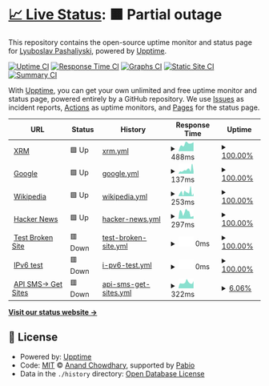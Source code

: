 # [📈 Live Status](https://demo.upptime.js.org): <!--live status--> **🟧 Partial outage**

This repository contains the open-source uptime monitor and status page for [Lyuboslav Pashaliyski](https://demo.upptime.js.org), powered by [Upptime](https://github.com/upptime/upptime).

[![Uptime CI](https://github.com/lyuboslav2406/status-xrm/workflows/Uptime%20CI/badge.svg)](https://github.com/lyuboslav2406/status-xrm/actions?query=workflow%3A%22Uptime+CI%22)
[![Response Time CI](https://github.com/lyuboslav2406/status-xrm/workflows/Response%20Time%20CI/badge.svg)](https://github.com/lyuboslav2406/status-xrm/actions?query=workflow%3A%22Response+Time+CI%22)
[![Graphs CI](https://github.com/lyuboslav2406/status-xrm/workflows/Graphs%20CI/badge.svg)](https://github.com/lyuboslav2406/status-xrm/actions?query=workflow%3A%22Graphs+CI%22)
[![Static Site CI](https://github.com/lyuboslav2406/status-xrm/workflows/Static%20Site%20CI/badge.svg)](https://github.com/lyuboslav2406/status-xrm/actions?query=workflow%3A%22Static+Site+CI%22)
[![Summary CI](https://github.com/lyuboslav2406/status-xrm/workflows/Summary%20CI/badge.svg)](https://github.com/lyuboslav2406/status-xrm/actions?query=workflow%3A%22Summary+CI%22)

With [Upptime](https://upptime.js.org), you can get your own unlimited and free uptime monitor and status page, powered entirely by a GitHub repository. We use [Issues](https://github.com/lyuboslav2406/status-xrm/issues) as incident reports, [Actions](https://github.com/lyuboslav2406/status-xrm/actions) as uptime monitors, and [Pages](https://demo.upptime.js.org) for the status page.

<!--start: status pages-->
<!-- This summary is generated by Upptime (https://github.com/upptime/upptime) -->
<!-- Do not edit this manually, your changes will be overwritten -->
<!-- prettier-ignore -->
| URL | Status | History | Response Time | Uptime |
| --- | ------ | ------- | ------------- | ------ |
| <img alt="" src="https://icons.duckduckgo.com/ip3/web.dev.cmxapp.cloud.ico" height="13"> [XRM](https://web.dev.cmxapp.cloud/) | 🟩 Up | [xrm.yml](https://github.com/lyuboslav2406/status-xrm/commits/HEAD/history/xrm.yml) | <details><summary><img alt="Response time graph" src="./graphs/xrm/response-time-week.png" height="20"> 488ms</summary><br><a href="https://health.dev.cmxapp.cloud/history/xrm"><img alt="Response time 488" src="https://img.shields.io/endpoint?url=https%3A%2F%2Fraw.githubusercontent.com%2Flyuboslav2406%2Fstatus-xrm%2FHEAD%2Fapi%2Fxrm%2Fresponse-time.json"></a><br><a href="https://health.dev.cmxapp.cloud/history/xrm"><img alt="24-hour response time 511" src="https://img.shields.io/endpoint?url=https%3A%2F%2Fraw.githubusercontent.com%2Flyuboslav2406%2Fstatus-xrm%2FHEAD%2Fapi%2Fxrm%2Fresponse-time-day.json"></a><br><a href="https://health.dev.cmxapp.cloud/history/xrm"><img alt="7-day response time 488" src="https://img.shields.io/endpoint?url=https%3A%2F%2Fraw.githubusercontent.com%2Flyuboslav2406%2Fstatus-xrm%2FHEAD%2Fapi%2Fxrm%2Fresponse-time-week.json"></a><br><a href="https://health.dev.cmxapp.cloud/history/xrm"><img alt="30-day response time 488" src="https://img.shields.io/endpoint?url=https%3A%2F%2Fraw.githubusercontent.com%2Flyuboslav2406%2Fstatus-xrm%2FHEAD%2Fapi%2Fxrm%2Fresponse-time-month.json"></a><br><a href="https://health.dev.cmxapp.cloud/history/xrm"><img alt="1-year response time 488" src="https://img.shields.io/endpoint?url=https%3A%2F%2Fraw.githubusercontent.com%2Flyuboslav2406%2Fstatus-xrm%2FHEAD%2Fapi%2Fxrm%2Fresponse-time-year.json"></a></details> | <details><summary><a href="https://health.dev.cmxapp.cloud/history/xrm">100.00%</a></summary><a href="https://health.dev.cmxapp.cloud/history/xrm"><img alt="All-time uptime 100.00%" src="https://img.shields.io/endpoint?url=https%3A%2F%2Fraw.githubusercontent.com%2Flyuboslav2406%2Fstatus-xrm%2FHEAD%2Fapi%2Fxrm%2Fuptime.json"></a><br><a href="https://health.dev.cmxapp.cloud/history/xrm"><img alt="24-hour uptime 100.00%" src="https://img.shields.io/endpoint?url=https%3A%2F%2Fraw.githubusercontent.com%2Flyuboslav2406%2Fstatus-xrm%2FHEAD%2Fapi%2Fxrm%2Fuptime-day.json"></a><br><a href="https://health.dev.cmxapp.cloud/history/xrm"><img alt="7-day uptime 100.00%" src="https://img.shields.io/endpoint?url=https%3A%2F%2Fraw.githubusercontent.com%2Flyuboslav2406%2Fstatus-xrm%2FHEAD%2Fapi%2Fxrm%2Fuptime-week.json"></a><br><a href="https://health.dev.cmxapp.cloud/history/xrm"><img alt="30-day uptime 100.00%" src="https://img.shields.io/endpoint?url=https%3A%2F%2Fraw.githubusercontent.com%2Flyuboslav2406%2Fstatus-xrm%2FHEAD%2Fapi%2Fxrm%2Fuptime-month.json"></a><br><a href="https://health.dev.cmxapp.cloud/history/xrm"><img alt="1-year uptime 100.00%" src="https://img.shields.io/endpoint?url=https%3A%2F%2Fraw.githubusercontent.com%2Flyuboslav2406%2Fstatus-xrm%2FHEAD%2Fapi%2Fxrm%2Fuptime-year.json"></a></details>
| <img alt="" src="https://icons.duckduckgo.com/ip3/www.google.com.ico" height="13"> [Google](https://www.google.com) | 🟩 Up | [google.yml](https://github.com/lyuboslav2406/status-xrm/commits/HEAD/history/google.yml) | <details><summary><img alt="Response time graph" src="./graphs/google/response-time-week.png" height="20"> 137ms</summary><br><a href="https://health.dev.cmxapp.cloud/history/google"><img alt="Response time 137" src="https://img.shields.io/endpoint?url=https%3A%2F%2Fraw.githubusercontent.com%2Flyuboslav2406%2Fstatus-xrm%2FHEAD%2Fapi%2Fgoogle%2Fresponse-time.json"></a><br><a href="https://health.dev.cmxapp.cloud/history/google"><img alt="24-hour response time 152" src="https://img.shields.io/endpoint?url=https%3A%2F%2Fraw.githubusercontent.com%2Flyuboslav2406%2Fstatus-xrm%2FHEAD%2Fapi%2Fgoogle%2Fresponse-time-day.json"></a><br><a href="https://health.dev.cmxapp.cloud/history/google"><img alt="7-day response time 137" src="https://img.shields.io/endpoint?url=https%3A%2F%2Fraw.githubusercontent.com%2Flyuboslav2406%2Fstatus-xrm%2FHEAD%2Fapi%2Fgoogle%2Fresponse-time-week.json"></a><br><a href="https://health.dev.cmxapp.cloud/history/google"><img alt="30-day response time 137" src="https://img.shields.io/endpoint?url=https%3A%2F%2Fraw.githubusercontent.com%2Flyuboslav2406%2Fstatus-xrm%2FHEAD%2Fapi%2Fgoogle%2Fresponse-time-month.json"></a><br><a href="https://health.dev.cmxapp.cloud/history/google"><img alt="1-year response time 137" src="https://img.shields.io/endpoint?url=https%3A%2F%2Fraw.githubusercontent.com%2Flyuboslav2406%2Fstatus-xrm%2FHEAD%2Fapi%2Fgoogle%2Fresponse-time-year.json"></a></details> | <details><summary><a href="https://health.dev.cmxapp.cloud/history/google">100.00%</a></summary><a href="https://health.dev.cmxapp.cloud/history/google"><img alt="All-time uptime 100.00%" src="https://img.shields.io/endpoint?url=https%3A%2F%2Fraw.githubusercontent.com%2Flyuboslav2406%2Fstatus-xrm%2FHEAD%2Fapi%2Fgoogle%2Fuptime.json"></a><br><a href="https://health.dev.cmxapp.cloud/history/google"><img alt="24-hour uptime 100.00%" src="https://img.shields.io/endpoint?url=https%3A%2F%2Fraw.githubusercontent.com%2Flyuboslav2406%2Fstatus-xrm%2FHEAD%2Fapi%2Fgoogle%2Fuptime-day.json"></a><br><a href="https://health.dev.cmxapp.cloud/history/google"><img alt="7-day uptime 100.00%" src="https://img.shields.io/endpoint?url=https%3A%2F%2Fraw.githubusercontent.com%2Flyuboslav2406%2Fstatus-xrm%2FHEAD%2Fapi%2Fgoogle%2Fuptime-week.json"></a><br><a href="https://health.dev.cmxapp.cloud/history/google"><img alt="30-day uptime 100.00%" src="https://img.shields.io/endpoint?url=https%3A%2F%2Fraw.githubusercontent.com%2Flyuboslav2406%2Fstatus-xrm%2FHEAD%2Fapi%2Fgoogle%2Fuptime-month.json"></a><br><a href="https://health.dev.cmxapp.cloud/history/google"><img alt="1-year uptime 100.00%" src="https://img.shields.io/endpoint?url=https%3A%2F%2Fraw.githubusercontent.com%2Flyuboslav2406%2Fstatus-xrm%2FHEAD%2Fapi%2Fgoogle%2Fuptime-year.json"></a></details>
| <img alt="" src="https://icons.duckduckgo.com/ip3/en.wikipedia.org.ico" height="13"> [Wikipedia](https://en.wikipedia.org) | 🟩 Up | [wikipedia.yml](https://github.com/lyuboslav2406/status-xrm/commits/HEAD/history/wikipedia.yml) | <details><summary><img alt="Response time graph" src="./graphs/wikipedia/response-time-week.png" height="20"> 253ms</summary><br><a href="https://health.dev.cmxapp.cloud/history/wikipedia"><img alt="Response time 253" src="https://img.shields.io/endpoint?url=https%3A%2F%2Fraw.githubusercontent.com%2Flyuboslav2406%2Fstatus-xrm%2FHEAD%2Fapi%2Fwikipedia%2Fresponse-time.json"></a><br><a href="https://health.dev.cmxapp.cloud/history/wikipedia"><img alt="24-hour response time 282" src="https://img.shields.io/endpoint?url=https%3A%2F%2Fraw.githubusercontent.com%2Flyuboslav2406%2Fstatus-xrm%2FHEAD%2Fapi%2Fwikipedia%2Fresponse-time-day.json"></a><br><a href="https://health.dev.cmxapp.cloud/history/wikipedia"><img alt="7-day response time 253" src="https://img.shields.io/endpoint?url=https%3A%2F%2Fraw.githubusercontent.com%2Flyuboslav2406%2Fstatus-xrm%2FHEAD%2Fapi%2Fwikipedia%2Fresponse-time-week.json"></a><br><a href="https://health.dev.cmxapp.cloud/history/wikipedia"><img alt="30-day response time 253" src="https://img.shields.io/endpoint?url=https%3A%2F%2Fraw.githubusercontent.com%2Flyuboslav2406%2Fstatus-xrm%2FHEAD%2Fapi%2Fwikipedia%2Fresponse-time-month.json"></a><br><a href="https://health.dev.cmxapp.cloud/history/wikipedia"><img alt="1-year response time 253" src="https://img.shields.io/endpoint?url=https%3A%2F%2Fraw.githubusercontent.com%2Flyuboslav2406%2Fstatus-xrm%2FHEAD%2Fapi%2Fwikipedia%2Fresponse-time-year.json"></a></details> | <details><summary><a href="https://health.dev.cmxapp.cloud/history/wikipedia">100.00%</a></summary><a href="https://health.dev.cmxapp.cloud/history/wikipedia"><img alt="All-time uptime 100.00%" src="https://img.shields.io/endpoint?url=https%3A%2F%2Fraw.githubusercontent.com%2Flyuboslav2406%2Fstatus-xrm%2FHEAD%2Fapi%2Fwikipedia%2Fuptime.json"></a><br><a href="https://health.dev.cmxapp.cloud/history/wikipedia"><img alt="24-hour uptime 100.00%" src="https://img.shields.io/endpoint?url=https%3A%2F%2Fraw.githubusercontent.com%2Flyuboslav2406%2Fstatus-xrm%2FHEAD%2Fapi%2Fwikipedia%2Fuptime-day.json"></a><br><a href="https://health.dev.cmxapp.cloud/history/wikipedia"><img alt="7-day uptime 100.00%" src="https://img.shields.io/endpoint?url=https%3A%2F%2Fraw.githubusercontent.com%2Flyuboslav2406%2Fstatus-xrm%2FHEAD%2Fapi%2Fwikipedia%2Fuptime-week.json"></a><br><a href="https://health.dev.cmxapp.cloud/history/wikipedia"><img alt="30-day uptime 100.00%" src="https://img.shields.io/endpoint?url=https%3A%2F%2Fraw.githubusercontent.com%2Flyuboslav2406%2Fstatus-xrm%2FHEAD%2Fapi%2Fwikipedia%2Fuptime-month.json"></a><br><a href="https://health.dev.cmxapp.cloud/history/wikipedia"><img alt="1-year uptime 100.00%" src="https://img.shields.io/endpoint?url=https%3A%2F%2Fraw.githubusercontent.com%2Flyuboslav2406%2Fstatus-xrm%2FHEAD%2Fapi%2Fwikipedia%2Fuptime-year.json"></a></details>
| <img alt="" src="https://icons.duckduckgo.com/ip3/news.ycombinator.com.ico" height="13"> [Hacker News](https://news.ycombinator.com) | 🟩 Up | [hacker-news.yml](https://github.com/lyuboslav2406/status-xrm/commits/HEAD/history/hacker-news.yml) | <details><summary><img alt="Response time graph" src="./graphs/hacker-news/response-time-week.png" height="20"> 297ms</summary><br><a href="https://health.dev.cmxapp.cloud/history/hacker-news"><img alt="Response time 297" src="https://img.shields.io/endpoint?url=https%3A%2F%2Fraw.githubusercontent.com%2Flyuboslav2406%2Fstatus-xrm%2FHEAD%2Fapi%2Fhacker-news%2Fresponse-time.json"></a><br><a href="https://health.dev.cmxapp.cloud/history/hacker-news"><img alt="24-hour response time 200" src="https://img.shields.io/endpoint?url=https%3A%2F%2Fraw.githubusercontent.com%2Flyuboslav2406%2Fstatus-xrm%2FHEAD%2Fapi%2Fhacker-news%2Fresponse-time-day.json"></a><br><a href="https://health.dev.cmxapp.cloud/history/hacker-news"><img alt="7-day response time 297" src="https://img.shields.io/endpoint?url=https%3A%2F%2Fraw.githubusercontent.com%2Flyuboslav2406%2Fstatus-xrm%2FHEAD%2Fapi%2Fhacker-news%2Fresponse-time-week.json"></a><br><a href="https://health.dev.cmxapp.cloud/history/hacker-news"><img alt="30-day response time 297" src="https://img.shields.io/endpoint?url=https%3A%2F%2Fraw.githubusercontent.com%2Flyuboslav2406%2Fstatus-xrm%2FHEAD%2Fapi%2Fhacker-news%2Fresponse-time-month.json"></a><br><a href="https://health.dev.cmxapp.cloud/history/hacker-news"><img alt="1-year response time 297" src="https://img.shields.io/endpoint?url=https%3A%2F%2Fraw.githubusercontent.com%2Flyuboslav2406%2Fstatus-xrm%2FHEAD%2Fapi%2Fhacker-news%2Fresponse-time-year.json"></a></details> | <details><summary><a href="https://health.dev.cmxapp.cloud/history/hacker-news">100.00%</a></summary><a href="https://health.dev.cmxapp.cloud/history/hacker-news"><img alt="All-time uptime 100.00%" src="https://img.shields.io/endpoint?url=https%3A%2F%2Fraw.githubusercontent.com%2Flyuboslav2406%2Fstatus-xrm%2FHEAD%2Fapi%2Fhacker-news%2Fuptime.json"></a><br><a href="https://health.dev.cmxapp.cloud/history/hacker-news"><img alt="24-hour uptime 100.00%" src="https://img.shields.io/endpoint?url=https%3A%2F%2Fraw.githubusercontent.com%2Flyuboslav2406%2Fstatus-xrm%2FHEAD%2Fapi%2Fhacker-news%2Fuptime-day.json"></a><br><a href="https://health.dev.cmxapp.cloud/history/hacker-news"><img alt="7-day uptime 100.00%" src="https://img.shields.io/endpoint?url=https%3A%2F%2Fraw.githubusercontent.com%2Flyuboslav2406%2Fstatus-xrm%2FHEAD%2Fapi%2Fhacker-news%2Fuptime-week.json"></a><br><a href="https://health.dev.cmxapp.cloud/history/hacker-news"><img alt="30-day uptime 100.00%" src="https://img.shields.io/endpoint?url=https%3A%2F%2Fraw.githubusercontent.com%2Flyuboslav2406%2Fstatus-xrm%2FHEAD%2Fapi%2Fhacker-news%2Fuptime-month.json"></a><br><a href="https://health.dev.cmxapp.cloud/history/hacker-news"><img alt="1-year uptime 100.00%" src="https://img.shields.io/endpoint?url=https%3A%2F%2Fraw.githubusercontent.com%2Flyuboslav2406%2Fstatus-xrm%2FHEAD%2Fapi%2Fhacker-news%2Fuptime-year.json"></a></details>
| <img alt="" src="https://icons.duckduckgo.com/ip3/thissitedoesnotexist.koj.co.ico" height="13"> [Test Broken Site](https://thissitedoesnotexist.koj.co) | 🟥 Down | [test-broken-site.yml](https://github.com/lyuboslav2406/status-xrm/commits/HEAD/history/test-broken-site.yml) | <details><summary><img alt="Response time graph" src="./graphs/test-broken-site/response-time-week.png" height="20"> 0ms</summary><br><a href="https://health.dev.cmxapp.cloud/history/test-broken-site"><img alt="Response time 0" src="https://img.shields.io/endpoint?url=https%3A%2F%2Fraw.githubusercontent.com%2Flyuboslav2406%2Fstatus-xrm%2FHEAD%2Fapi%2Ftest-broken-site%2Fresponse-time.json"></a><br><a href="https://health.dev.cmxapp.cloud/history/test-broken-site"><img alt="24-hour response time 0" src="https://img.shields.io/endpoint?url=https%3A%2F%2Fraw.githubusercontent.com%2Flyuboslav2406%2Fstatus-xrm%2FHEAD%2Fapi%2Ftest-broken-site%2Fresponse-time-day.json"></a><br><a href="https://health.dev.cmxapp.cloud/history/test-broken-site"><img alt="7-day response time 0" src="https://img.shields.io/endpoint?url=https%3A%2F%2Fraw.githubusercontent.com%2Flyuboslav2406%2Fstatus-xrm%2FHEAD%2Fapi%2Ftest-broken-site%2Fresponse-time-week.json"></a><br><a href="https://health.dev.cmxapp.cloud/history/test-broken-site"><img alt="30-day response time 0" src="https://img.shields.io/endpoint?url=https%3A%2F%2Fraw.githubusercontent.com%2Flyuboslav2406%2Fstatus-xrm%2FHEAD%2Fapi%2Ftest-broken-site%2Fresponse-time-month.json"></a><br><a href="https://health.dev.cmxapp.cloud/history/test-broken-site"><img alt="1-year response time 0" src="https://img.shields.io/endpoint?url=https%3A%2F%2Fraw.githubusercontent.com%2Flyuboslav2406%2Fstatus-xrm%2FHEAD%2Fapi%2Ftest-broken-site%2Fresponse-time-year.json"></a></details> | <details><summary><a href="https://health.dev.cmxapp.cloud/history/test-broken-site">100.00%</a></summary><a href="https://health.dev.cmxapp.cloud/history/test-broken-site"><img alt="All-time uptime 100.00%" src="https://img.shields.io/endpoint?url=https%3A%2F%2Fraw.githubusercontent.com%2Flyuboslav2406%2Fstatus-xrm%2FHEAD%2Fapi%2Ftest-broken-site%2Fuptime.json"></a><br><a href="https://health.dev.cmxapp.cloud/history/test-broken-site"><img alt="24-hour uptime 100.00%" src="https://img.shields.io/endpoint?url=https%3A%2F%2Fraw.githubusercontent.com%2Flyuboslav2406%2Fstatus-xrm%2FHEAD%2Fapi%2Ftest-broken-site%2Fuptime-day.json"></a><br><a href="https://health.dev.cmxapp.cloud/history/test-broken-site"><img alt="7-day uptime 100.00%" src="https://img.shields.io/endpoint?url=https%3A%2F%2Fraw.githubusercontent.com%2Flyuboslav2406%2Fstatus-xrm%2FHEAD%2Fapi%2Ftest-broken-site%2Fuptime-week.json"></a><br><a href="https://health.dev.cmxapp.cloud/history/test-broken-site"><img alt="30-day uptime 100.00%" src="https://img.shields.io/endpoint?url=https%3A%2F%2Fraw.githubusercontent.com%2Flyuboslav2406%2Fstatus-xrm%2FHEAD%2Fapi%2Ftest-broken-site%2Fuptime-month.json"></a><br><a href="https://health.dev.cmxapp.cloud/history/test-broken-site"><img alt="1-year uptime 100.00%" src="https://img.shields.io/endpoint?url=https%3A%2F%2Fraw.githubusercontent.com%2Flyuboslav2406%2Fstatus-xrm%2FHEAD%2Fapi%2Ftest-broken-site%2Fuptime-year.json"></a></details>
| <img alt="" src="https://icons.duckduckgo.com/ip3/null.ico" height="13"> [IPv6 test](forwardemail.net) | 🟥 Down | [i-pv6-test.yml](https://github.com/lyuboslav2406/status-xrm/commits/HEAD/history/i-pv6-test.yml) | <details><summary><img alt="Response time graph" src="./graphs/i-pv6-test/response-time-week.png" height="20"> 0ms</summary><br><a href="https://health.dev.cmxapp.cloud/history/i-pv6-test"><img alt="Response time 0" src="https://img.shields.io/endpoint?url=https%3A%2F%2Fraw.githubusercontent.com%2Flyuboslav2406%2Fstatus-xrm%2FHEAD%2Fapi%2Fi-pv6-test%2Fresponse-time.json"></a><br><a href="https://health.dev.cmxapp.cloud/history/i-pv6-test"><img alt="24-hour response time 0" src="https://img.shields.io/endpoint?url=https%3A%2F%2Fraw.githubusercontent.com%2Flyuboslav2406%2Fstatus-xrm%2FHEAD%2Fapi%2Fi-pv6-test%2Fresponse-time-day.json"></a><br><a href="https://health.dev.cmxapp.cloud/history/i-pv6-test"><img alt="7-day response time 0" src="https://img.shields.io/endpoint?url=https%3A%2F%2Fraw.githubusercontent.com%2Flyuboslav2406%2Fstatus-xrm%2FHEAD%2Fapi%2Fi-pv6-test%2Fresponse-time-week.json"></a><br><a href="https://health.dev.cmxapp.cloud/history/i-pv6-test"><img alt="30-day response time 0" src="https://img.shields.io/endpoint?url=https%3A%2F%2Fraw.githubusercontent.com%2Flyuboslav2406%2Fstatus-xrm%2FHEAD%2Fapi%2Fi-pv6-test%2Fresponse-time-month.json"></a><br><a href="https://health.dev.cmxapp.cloud/history/i-pv6-test"><img alt="1-year response time 0" src="https://img.shields.io/endpoint?url=https%3A%2F%2Fraw.githubusercontent.com%2Flyuboslav2406%2Fstatus-xrm%2FHEAD%2Fapi%2Fi-pv6-test%2Fresponse-time-year.json"></a></details> | <details><summary><a href="https://health.dev.cmxapp.cloud/history/i-pv6-test">100.00%</a></summary><a href="https://health.dev.cmxapp.cloud/history/i-pv6-test"><img alt="All-time uptime 100.00%" src="https://img.shields.io/endpoint?url=https%3A%2F%2Fraw.githubusercontent.com%2Flyuboslav2406%2Fstatus-xrm%2FHEAD%2Fapi%2Fi-pv6-test%2Fuptime.json"></a><br><a href="https://health.dev.cmxapp.cloud/history/i-pv6-test"><img alt="24-hour uptime 100.00%" src="https://img.shields.io/endpoint?url=https%3A%2F%2Fraw.githubusercontent.com%2Flyuboslav2406%2Fstatus-xrm%2FHEAD%2Fapi%2Fi-pv6-test%2Fuptime-day.json"></a><br><a href="https://health.dev.cmxapp.cloud/history/i-pv6-test"><img alt="7-day uptime 100.00%" src="https://img.shields.io/endpoint?url=https%3A%2F%2Fraw.githubusercontent.com%2Flyuboslav2406%2Fstatus-xrm%2FHEAD%2Fapi%2Fi-pv6-test%2Fuptime-week.json"></a><br><a href="https://health.dev.cmxapp.cloud/history/i-pv6-test"><img alt="30-day uptime 100.00%" src="https://img.shields.io/endpoint?url=https%3A%2F%2Fraw.githubusercontent.com%2Flyuboslav2406%2Fstatus-xrm%2FHEAD%2Fapi%2Fi-pv6-test%2Fuptime-month.json"></a><br><a href="https://health.dev.cmxapp.cloud/history/i-pv6-test"><img alt="1-year uptime 100.00%" src="https://img.shields.io/endpoint?url=https%3A%2F%2Fraw.githubusercontent.com%2Flyuboslav2406%2Fstatus-xrm%2FHEAD%2Fapi%2Fi-pv6-test%2Fuptime-year.json"></a></details>
| <img alt="" src="https://icons.duckduckgo.com/ip3/sms.dev.cmxapp.cloud.ico" height="13"> [API SMS-> Get Sites](https://sms.dev.cmxapp.cloud/sites) | 🟥 Down | [api-sms-get-sites.yml](https://github.com/lyuboslav2406/status-xrm/commits/HEAD/history/api-sms-get-sites.yml) | <details><summary><img alt="Response time graph" src="./graphs/api-sms-get-sites/response-time-week.png" height="20"> 322ms</summary><br><a href="https://health.dev.cmxapp.cloud/history/api-sms-get-sites"><img alt="Response time 322" src="https://img.shields.io/endpoint?url=https%3A%2F%2Fraw.githubusercontent.com%2Flyuboslav2406%2Fstatus-xrm%2FHEAD%2Fapi%2Fapi-sms-get-sites%2Fresponse-time.json"></a><br><a href="https://health.dev.cmxapp.cloud/history/api-sms-get-sites"><img alt="24-hour response time 322" src="https://img.shields.io/endpoint?url=https%3A%2F%2Fraw.githubusercontent.com%2Flyuboslav2406%2Fstatus-xrm%2FHEAD%2Fapi%2Fapi-sms-get-sites%2Fresponse-time-day.json"></a><br><a href="https://health.dev.cmxapp.cloud/history/api-sms-get-sites"><img alt="7-day response time 322" src="https://img.shields.io/endpoint?url=https%3A%2F%2Fraw.githubusercontent.com%2Flyuboslav2406%2Fstatus-xrm%2FHEAD%2Fapi%2Fapi-sms-get-sites%2Fresponse-time-week.json"></a><br><a href="https://health.dev.cmxapp.cloud/history/api-sms-get-sites"><img alt="30-day response time 322" src="https://img.shields.io/endpoint?url=https%3A%2F%2Fraw.githubusercontent.com%2Flyuboslav2406%2Fstatus-xrm%2FHEAD%2Fapi%2Fapi-sms-get-sites%2Fresponse-time-month.json"></a><br><a href="https://health.dev.cmxapp.cloud/history/api-sms-get-sites"><img alt="1-year response time 322" src="https://img.shields.io/endpoint?url=https%3A%2F%2Fraw.githubusercontent.com%2Flyuboslav2406%2Fstatus-xrm%2FHEAD%2Fapi%2Fapi-sms-get-sites%2Fresponse-time-year.json"></a></details> | <details><summary><a href="https://health.dev.cmxapp.cloud/history/api-sms-get-sites">6.06%</a></summary><a href="https://health.dev.cmxapp.cloud/history/api-sms-get-sites"><img alt="All-time uptime 6.06%" src="https://img.shields.io/endpoint?url=https%3A%2F%2Fraw.githubusercontent.com%2Flyuboslav2406%2Fstatus-xrm%2FHEAD%2Fapi%2Fapi-sms-get-sites%2Fuptime.json"></a><br><a href="https://health.dev.cmxapp.cloud/history/api-sms-get-sites"><img alt="24-hour uptime 6.06%" src="https://img.shields.io/endpoint?url=https%3A%2F%2Fraw.githubusercontent.com%2Flyuboslav2406%2Fstatus-xrm%2FHEAD%2Fapi%2Fapi-sms-get-sites%2Fuptime-day.json"></a><br><a href="https://health.dev.cmxapp.cloud/history/api-sms-get-sites"><img alt="7-day uptime 6.06%" src="https://img.shields.io/endpoint?url=https%3A%2F%2Fraw.githubusercontent.com%2Flyuboslav2406%2Fstatus-xrm%2FHEAD%2Fapi%2Fapi-sms-get-sites%2Fuptime-week.json"></a><br><a href="https://health.dev.cmxapp.cloud/history/api-sms-get-sites"><img alt="30-day uptime 6.06%" src="https://img.shields.io/endpoint?url=https%3A%2F%2Fraw.githubusercontent.com%2Flyuboslav2406%2Fstatus-xrm%2FHEAD%2Fapi%2Fapi-sms-get-sites%2Fuptime-month.json"></a><br><a href="https://health.dev.cmxapp.cloud/history/api-sms-get-sites"><img alt="1-year uptime 6.06%" src="https://img.shields.io/endpoint?url=https%3A%2F%2Fraw.githubusercontent.com%2Flyuboslav2406%2Fstatus-xrm%2FHEAD%2Fapi%2Fapi-sms-get-sites%2Fuptime-year.json"></a></details>

<!--end: status pages-->

[**Visit our status website →**](https://demo.upptime.js.org)

## 📄 License

- Powered by: [Upptime](https://github.com/upptime/upptime)
- Code: [MIT](./LICENSE) © [Anand Chowdhary](https://anandchowdhary.com), supported by [Pabio](https://pabio.com)
- Data in the `./history` directory: [Open Database License](https://opendatacommons.org/licenses/odbl/1-0/)
